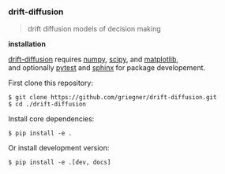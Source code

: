 ### drift-diffusion
> drift diffusion models of decision making

**installation**  

[drift-diffusion](https://github.com/griegner/drift-diffusion) requires [numpy](https://github.com/numpy/numpy), [scipy](https://github.com/scipy/scipy), and [matplotlib](https://github.com/matplotlib/matplotlib),  
and optionally [pytest](https://github.com/pytest-dev/pytest) and [sphinx](https://github.com/sphinx-doc/sphinx) for package developement.

First clone this repository:
```
$ git clone https://github.com/griegner/drift-diffusion.git
$ cd ./drift-diffusion
```

Install core dependencies:
```
$ pip install -e .
```

Or install development version:
```
$ pip install -e .[dev, docs]
```
